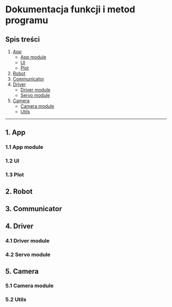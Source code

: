 # Dokumentacja funkcji i metod programu

## Spis treści

1. [App](#app)
	- [App module](#app-module)
	- [UI](#ui)
	- [Plot](#plot)
2. [Robot](#robot)
3. [Communicator](#com)
4. [Driver](#driver)
	- [Driver module](#driver-module)
	- [Servo module](#servo-module)
5. [Camera](#camera)
	- [Camera module](#camera-module)
	- [Utils](#utils)

---

## 1. App
<a name="app"></a>


### 1.1 App module
<a name="app-module"></a>


### 1.2 UI
<a name="ui"></a>


### 1.3 Plot
<a name="plot"></a>



## 2. Robot
<a name="robot"></a>



## 3. Communicator
<a name="com"></a>



## 4. Driver
<a name="driver"></a>


### 4.1 Driver module
<a name="driver-module"></a>


### 4.2 Servo module
<a name="servo-module"></a>



## 5. Camera
<a name="camera"></a>


### 5.1 Camera module
<a name="camera-module"></a>

### 5.2 Utils
<a name="utils"></a>

